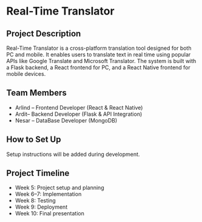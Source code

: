 # Real-Time Translator

## Project Description

Real-Time Translator is a cross-platform translation tool designed for both PC and mobile. It enables users to translate text in real time using popular APIs like Google Translate and Microsoft Translator. The system is built with a Flask backend, a React frontend for PC, and a React Native frontend for mobile devices.

## Team Members

* Arlind – Frontend Developer (React & React Native)
* Ardit–  Backend Developer (Flask & API Integration)
* Nesar – DataBase Developer (MongoDB)

## How to Set Up

Setup instructions will be added during development.

## Project Timeline

* Week 5: Project setup and planning
* Week 6–7: Implementation
* Week 8: Testing
* Week 9: Deployment
* Week 10: Final presentation
